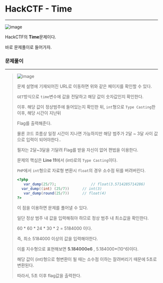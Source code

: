 # HackCTF - Time

---



![image](https://user-images.githubusercontent.com/33051018/69033034-5e44ff00-0a21-11ea-8464-5bad5926d350.png)

HackCTF의 **Time**문제이다.

바로 문제풀이로 들어가자.



### 문제풀이

---

>![image](https://user-images.githubusercontent.com/33051018/69033092-7fa5eb00-0a21-11ea-8d69-45c66d64a4a9.png)
>
>문제 설명에 기재되어진 URL로 이동하면 위와 같은 페이지를 확인할 수 있다.
>
>`GET`방식으로 `time`변수에 값을 전달하고 해당 값이 숫자값인지 확인한다.
>
>이후. 해당 값이 정상범주에 들어있는지 확인한 뒤, `int`형으로 `Type Casting`한 이후, 해당 시간이 지난뒤 
>
>Flag를 출력해준다.
>
>물론 코드 흐름상 일정 시간이 지나면 가능하지만 해당 범주가 2달 ~ 3달 사이 값으로 입력이 되어야한다..
>
>필자는 2달~3달을 기달려 Flag를 받을 자신이 없어 편법을 이용한다.
>
>문제의 핵심은 **Line 11**에서 (int)로의 `Type Casting`이다.
>
>`PHP`에서 `int`형으로 자료형 변환시 `float`의 경우 소수점 뒤를 버려버린다.
>
>```php
><?php
>    var_dump(25/7);				// float(3.5714285714286)
>	var_dump((int) (25/7))		// int(3)
>    var_dump(round(25/7))		// float(4)
>?>
>```
>
>
>
>이 점을 이용하면 문제를 풀어낼 수 있다.
>
>일단 정상 범주 내 값을 입력해줘야 하므로 정상 범주 내 최소값을 확인한다.
>
>60 * 60 * 24 * 30 * 2 = 5184000 이다.
>
>즉, 최소 5184000 이상의 값을 입력해야한다.
>
>이를 지수형으로 표현해보면 **5.184000e6** , 5.184000*(10^6)이다.
>
>해당 값이 (int)형으로 형변환이 될 때는 소수점 이하는 잘려버리기 때문에 5초로 변환된다.
>
>따라서, 5초 이후 flag값을 출력한다.